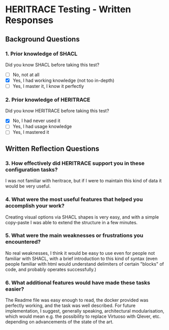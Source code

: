 # HERITRACE Testing - Written Responses

## Background Questions

### 1. Prior knowledge of SHACL
Did you know SHACL before taking this test?
- [ ] No, not at all
- [x] Yes, I had working knowledge (not too in-depth)  
- [ ] Yes, I master it, I know it perfectly

### 2. Prior knowledge of HERITRACE
Did you know HERITRACE before taking this test?
- [x] No, I had never used it
- [ ] Yes, I had usage knowledge
- [ ] Yes, I mastered it

## Written Reflection Questions

### 3. How effectively did HERITRACE support you in these configuration tasks?

I was not familiar with heritrace, but if I were to maintain this kind of data it would be very useful.


### 4. What were the most useful features that helped you accomplish your work?

Creating visual options via SHACL shapes is very easy, and with a simple copy-paste I was able to extend the structure in a few minutes.


### 5. What were the main weaknesses or frustrations you encountered?

No real weaknesses, I think it would be easy to use even for people not familiar with SHACL, with a brief introduction to this kind of syntax (even people familiar with html would understand delimiters of certain "blocks" of code, and probably operates successfully.)


### 6. What additional features would have made these tasks easier?

The Readme file was easy enough to read, the docker provided was perfectly working, and the task was well described. For future implementation, I suggest, generally speaking, architectural modularisation, which would mean e.g. the possibility to replace Virtuoso with Qlever, etc. depending on advancements of the state of the art.